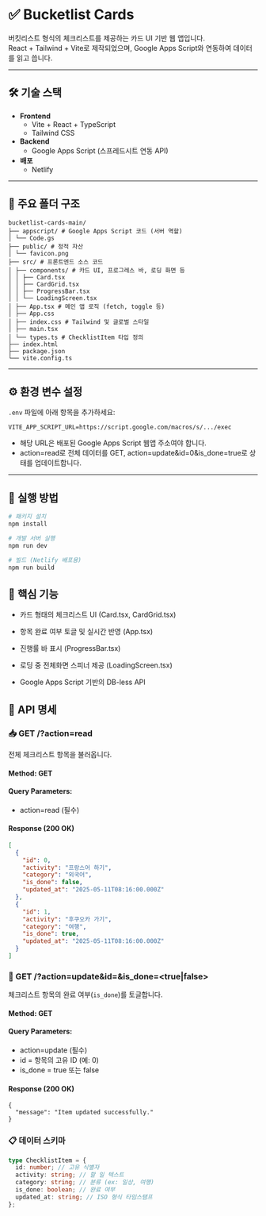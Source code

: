 # ✅ Bucketlist Cards

버킷리스트 형식의 체크리스트를 제공하는 카드 UI 기반 웹 앱입니다.  
React + Tailwind + Vite로 제작되었으며, Google Apps Script와 연동하여 데이터를 읽고 씁니다.

---

## 🛠 기술 스택

- **Frontend**
  - Vite + React + TypeScript
  - Tailwind CSS
- **Backend**
  - Google Apps Script (스프레드시트 연동 API)
- **배포**
  - Netlify

---

## 📁 주요 폴더 구조

```
bucketlist-cards-main/
├── appscript/ # Google Apps Script 코드 (서버 역할)
│ └── Code.gs
├── public/ # 정적 자산
│ └── favicon.png
├── src/ # 프론트엔드 소스 코드
│ ├── components/ # 카드 UI, 프로그레스 바, 로딩 화면 등
│ │ ├── Card.tsx
│ │ ├── CardGrid.tsx
│ │ ├── ProgressBar.tsx
│ │ └── LoadingScreen.tsx
│ ├── App.tsx # 메인 앱 로직 (fetch, toggle 등)
│ ├── App.css
│ ├── index.css # Tailwind 및 글로벌 스타일
│ ├── main.tsx
│ └── types.ts # ChecklistItem 타입 정의
├── index.html
├── package.json
└── vite.config.ts
```

---

## ⚙️ 환경 변수 설정

`.env` 파일에 아래 항목을 추가하세요:

```env
VITE_APP_SCRIPT_URL=https://script.google.com/macros/s/.../exec
```

- 해당 URL은 배포된 Google Apps Script 웹앱 주소여야 합니다.
- action=read로 전체 데이터를 GET, action=update&id=0&is_done=true로 상태를 업데이트합니다.

---

## 🚀 실행 방법

```bash
# 패키지 설치
npm install

# 개발 서버 실행
npm run dev

# 빌드 (Netlify 배포용)
npm run build
```

## 🧩 핵심 기능

- 카드 형태의 체크리스트 UI (Card.tsx, CardGrid.tsx)

- 항목 완료 여부 토글 및 실시간 반영 (App.tsx)

- 진행률 바 표시 (ProgressBar.tsx)

- 로딩 중 전체화면 스피너 제공 (LoadingScreen.tsx)

- Google Apps Script 기반의 DB-less API

## 📡 API 명세

### 📥 GET /?action=read

전체 체크리스트 항목을 불러옵니다.

#### Method: GET

#### Query Parameters:

- action=read (필수)

#### Response (200 OK)

```json
[
  {
    "id": 0,
    "activity": "프랑스어 하기",
    "category": "외국어",
    "is_done": false,
    "updated_at": "2025-05-11T08:16:00.000Z"
  },
  {
    "id": 1,
    "activity": "후쿠오카 가기",
    "category": "여행",
    "is_done": true,
    "updated_at": "2025-05-11T08:16:00.000Z"
  }
]
```

### 🔄 GET /?action=update&id=<id>&is_done=<true|false>

체크리스트 항목의 완료 여부(`is_done`)를 토글합니다.

#### Method: GET

#### Query Parameters:

- action=update (필수)
- id = 항목의 고유 ID (예: 0)
- is_done = true 또는 false

#### Response (200 OK)

```
{
  "message": "Item updated successfully."
}
```

### 📋 데이터 스키마

```ts
type ChecklistItem = {
  id: number; // 고유 식별자
  activity: string; // 할 일 텍스트
  category: string; // 분류 (ex: 일상, 여행)
  is_done: boolean; // 완료 여부
  updated_at: string; // ISO 형식 타임스탬프
};
```
